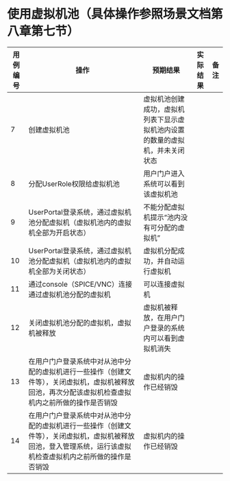 # 使用虚拟机池（具体操作参照场景文档第八章第七节）
|用例编号|操作|预期结果|实际结果|备注|
|--------|----|--------|--------|----|
|7|创建虚拟机池|虚拟机池创建成功，虚拟机列表下显示虚拟机池内设置的数量的虚拟机，并未关闭状态|||
|8|分配UserRole权限给虚拟机池|用户门户进入系统可以看到该虚拟机池|||
|9|UserPortal登录系统，通过虚拟机池分配虚拟机（虚拟机池内的虚拟机全部为开启状态）|不能分配虚拟机提示“池内没有可分配的虚拟机”|||
|10|UserPortal登录系统，通过虚拟机池分配虚拟机（虚拟机池内的虚拟机全部为关闭状态）|虚拟机分配成功，并自动运行虚拟机|||
|11|通过console（SPICE/VNC）连接通过虚拟机池分配的虚拟机|可以连接虚拟机|||
|12|关闭虚拟机池分配的虚拟机，虚拟机被释放|虚拟机被释放，在用户门户登录的系统内可以看到虚拟机消失|||
|13|在用户门户登录系统中对从池中分配的虚拟机进行一些操作（创建文件等），关闭虚拟机，虚拟机被释放回池，再次分配该虚拟机检查虚拟机内之前所做的操作是否销毁|虚拟机内的操作已经销毁|||
|14|在用户门户登录系统中对从池中分配的虚拟机进行一些操作（创建文件等），关闭虚拟机，虚拟机被释放回池，登入管理系统，运行该虚拟机检查虚拟机内之前所做的操作是否销毁|虚拟机内的操作已经销毁|||
